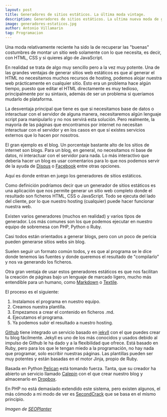 ```yaml
---
layout: post
title: Generadores de sitios estáticos. La última moda vintage.
description: Generadores de sitios estáticos. La ultima nueva moda de generar sitios web a partir de únicamente HTML.
image: generadores-estaticos.jpg
author: Antonio Villamarin
tag: Programacion
---
```


Una moda relativamente reciente ha sido la de recuperar las "buenas" costumbres de montar un sitio web solamente con lo que necesita, es decir, con HTML, CSS y si quieres algo de JavaScript.

En realidad se trata de algo muy sencillo pero a la vez muy potente. Una de las grandes ventajas de generar sitios web estáticos es que al generar el HTML no necesitamos muchos recursos de hosting, podemos alojar nuestra web prácticamente en cualquier sitio. Esto era un problema hace algún tiempo, puesto que editar el HTML directamente es muy tedioso, principalmente por su sintaxis, además de ser un problema si queríamos mudarlo de plataforma.

La desventaja principal que tiene es que si necesitamos base de datos o interactuar con el servidor de alguna manera, necesitaremos algún lenguaje script para manipularlo y no nos servirá esta solución. Pero realmente, la mayoría de las páginas que encontramos por internet no necesitan interactuar con el servidor y en los casos en que sí existes servicios externos que lo hacen por nosotros.

El gran ejemplo es el blog. Un porcentaje bastante alto de los sitios de internet son blogs. Para un blog, en general, no necesitamos ni base de datos, ni interactuar con el servidor para nada. Lo más interactivo que debería hacer un blog es usar comentarios para lo que nos podemos servir de la ayuda de [Disqus][1] o [Facebook][2] entre otras opciones.

Aquí es donde entran en juego los generadores de sitios estáticos.

Como definición podríamos decir que un generador de sitios estáticos es una aplicación que nos permite generar un sitio web completo donde el resultado son ficheros HTML, CSS o JavaScript. Todo se ejecuta del lado del cliente, por lo que nuestro hosting (cualquier) puede hacer funcionar nuestra web.

Existen varios generadores (muchos en realidad) y varios tipos de generador. Los más comunes son los que podemos ejecutar en nuestro equipo de sobremesa con PHP, Python o Ruby.

Casi todos están orientados a generar blogs, pero con un poco de pericia pueden generarse sitios webs sin blog.

Suelen seguir un formato común todos, y es que al programa se le dice donde tenemos las fuentes y donde queremos el resultado de "compilarlo" y nos va generando los ficheros.

Otra gran ventaja de usar estos generadores estáticos es que nos facilitan la creación de páginas bajo un lenguaje de marcado ligero, mucho más entendible para un humano, como [Markdown][3] o [Textile][4].

El proceso es el siguiente:

1. Instalamos el programa en nuestro equipo.
2. Creamos nuestra plantilla.
3. Empezamos a crear el contenido en ficheros .md.
4. Ejecutamos el programa.
5. Ya podemos subir el resultado a nuestro hosting.

[Github][5] tiene integrado un servicio basado en [jekyll][6] con el que puedes crear tu blog fácilmente. Jekyll es uno de los más conocidos y usados debido al impulso de Github le ha dado y a la flexibilidad que ofrece. Está basado en Ruby, pero para los que le tengan miedo a la programación, no hay nada que programar, solo escribir nuestras páginas. Las plantillas pueden ser muy potentes y están basadas en el motor Jinja, propio de Ruby.

Basada en Python [Pelican][7] está tomando fuerza. Tanta, que su creador ha abierto un servicio llamado [Calepin][8] con el que crear nuestro blog y almacenarlo en [Dropbox][9].

En PHP no está demasiado extendido este sistema, pero existen algunos, el más cómodo a mi modo de ver es [SecondCrack][10] que se basa en el mismo principio.

*Imagen de [SEOPlanter][11]*

[1]: http://www.disqus.com
[2]: http://www.facebook.com
[3]: http://daringfireball.net/projects/markdown/
[4]: http://textile.sitemonks.com/
[5]: http://github.com
[6]: http://github.com/mojombo/jekyll
[7]: http://www.getpelican.com
[8]: http://calepin.co
[9]: http://db.tt/dtakgw07
[10]: http://github.com/marcoarment/secondcrack
[11]: http://www.flickr.com/photos/seoplanter/